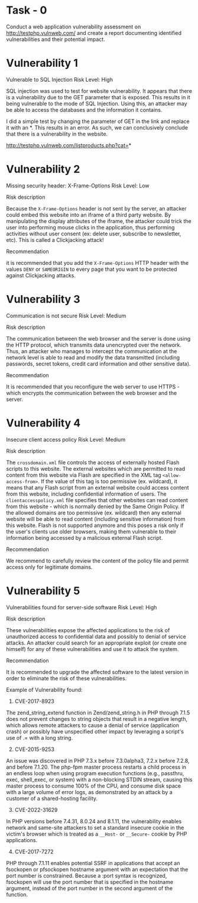 # Task - 0
Conduct a web application vulnerability assessment on http://testphp.vulnweb.com/ and create a report documenting identified vulnerabilities and their potential impact. 

# Vulnerability 1
Vulnerable to SQL Injection
Risk Level: High

SQL injection was used to test for website vulnerability. It appears that there is a vulnerability due to the GET parameter that is exposed. This results in it being vulnerable to the mode of SQL Injection. Using this, an attacker may be able to access the databases and the information it contains.

I did a simple test by changing the parameter of GET in the link and replace it with an *. This results in an error. As such, we can conclusively conclude that there is a vulnerability in the website.

http://testphp.vulnweb.com/listproducts.php?cat=* 


# Vulnerability 2
Missing security header: X-Frame-Options
Risk Level: Low

Risk description

Because the `X-Frame-Options` header is not sent by the server, an attacker could embed this website into an iframe of a third party website. By manipulating the display attributes of the iframe, the attacker could trick the user into performing mouse clicks in the application, thus performing activities without user consent (ex: delete user, subscribe to newsletter, etc). This is called a Clickjacking attack!

Recommendation

it is recommended that you add the `X-Frame-Options` HTTP header with the values `DENY` or `SAMEORIGIN` to every page that you want to be protected against Clickjacking attacks.

# Vulnerability 3
Communication is not secure
Risk Level: Medium

Risk description

The communication between the web browser and the server is done using the HTTP protocol, which transmits data unencrypted over the network. Thus, an attacker who manages to intercept the communication at the network level is able to read and modify the data transmitted (including passwords, secret tokens, credit card information and other sensitive data).

Recommendation

It is recommended that you reconfigure the web server to use HTTPS - which encrypts the communication between the web browser and the server.

# Vulnerability 4
Insecure client access policy
Risk Level: Medium

Risk description

The `crossdomain.xml` file controls the access of externally hosted Flash scripts to this website. The external websites which are permitted to read content from this website via Flash are specified in the XML tag `<allow-access-from>`. If the value of this tag is too permissive (ex. wildcard), it means that any Flash script from an external website could access content from this website, including confidential information of users. The `clientaccesspolicy.xml` file specifies that other websites can read content from this website - which is normally denied by the Same Origin Policy. If the allowed domains are too permissive (ex. wildcard) then any external website will be able to read content (including sensitive information) from this website. Flash is not supported anymore and this poses a risk only if the user's clients use older browsers, making them vulnerable to their information being accessed by a malicious external Flash script.

Recommendation

We recommend to carefully review the content of the policy file and permit access only for legitimate domains.

# Vulnerability 5
Vulnerabilities found for server-side software
Risk Level: High

Risk description

These vulnerabilities expose the affected applications to the risk of unauthorized access to confidential data and possibly to denial of service attacks. An attacker could search for an appropriate exploit (or create one himself) for any of these vulnerabilities and use it to attack the system.

Recommendation

It is recommended to upgrade the affected software to the latest version in order to eliminate the risk of these vulnerabilities.

Example of Vulnerability found: 
1) CVE-2017-8923

The zend_string_extend function in Zend/zend_string.h in PHP through 7.1.5 does not prevent changes to string objects that result in a negative length, which allows remote attackers to cause a denial of service (application crash) or possibly have unspecified other impact by leveraging a script's use of .= with a long string.

2) CVE-2015-9253

An issue was discovered in PHP 7.3.x before 7.3.0alpha3, 7.2.x before 7.2.8, and before 7.1.20. The php-fpm master process restarts a child process in an endless loop when using program execution functions (e.g., passthru, exec, shell_exec, or system) with a non-blocking STDIN stream, causing this master process to consume 100% of the CPU, and consume disk space with a large volume of error logs, as demonstrated by an attack by a customer of a shared-hosting facility.

3) CVE-2022-31629	

In PHP versions before 7.4.31, 8.0.24 and 8.1.11, the vulnerability enables network and same-site attackers to set a standard insecure cookie in the victim's browser which is treated as a `__Host-` or `__Secure-` cookie by PHP applications.

4) CVE-2017-7272	

PHP through 7.1.11 enables potential SSRF in applications that accept an fsockopen or pfsockopen hostname argument with an expectation that the port number is constrained. Because a :port syntax is recognized, fsockopen will use the port number that is specified in the hostname argument, instead of the port number in the second argument of the function.

